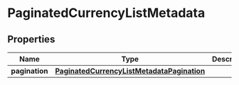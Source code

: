 

# PaginatedCurrencyListMetadata


## Properties

| Name | Type | Description | Notes |
|------------ | ------------- | ------------- | -------------|
|**pagination** | [**PaginatedCurrencyListMetadataPagination**](PaginatedCurrencyListMetadataPagination.md) |  |  [optional] |



